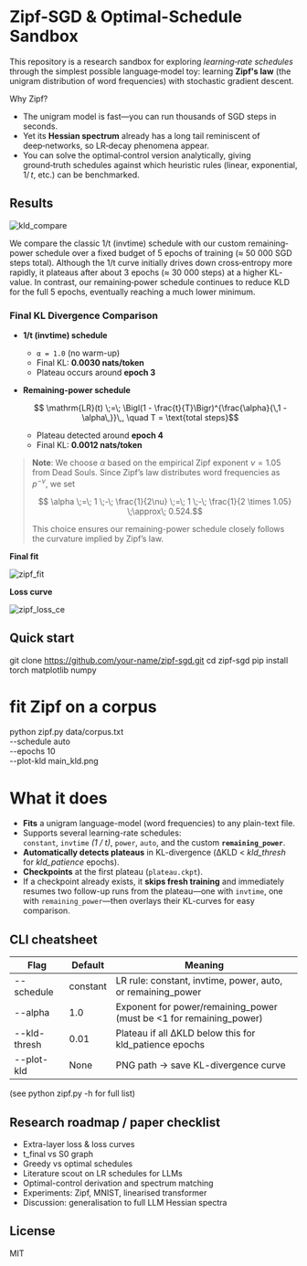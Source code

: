 
Zipf-SGD & Optimal-Schedule Sandbox
===================================

This repository is a research sandbox for exploring *learning‑rate schedules* through the simplest possible language‑model toy: learning **Zipf's law** (the unigram distribution of word frequencies) with stochastic gradient descent.

Why Zipf?
* The unigram model is fast—you can run thousands of SGD steps in seconds.
* Yet its **Hessian spectrum** already has a long tail reminiscent of deep‑networks, so LR‑decay phenomena appear.
* You can solve the optimal‑control version analytically, giving ground‑truth schedules against which heuristic rules (linear, exponential, 1/ *t*, etc.) can be benchmarked.

Results
-----------
![kld_compare](https://github.com/user-attachments/assets/2ed2f36c-2494-4130-8931-1169744651d6)

We compare the classic 1/t (invtime) schedule with our custom remaining‐power schedule over a fixed budget of 5 epochs of training (≈ 50 000 SGD steps total). Although the 1/t curve initially drives down cross‐entropy more rapidly, it plateaus after about 3 epochs (≈ 30 000 steps) at a higher KL‐value. In contrast, our remaining‐power schedule continues to reduce KLD for the full 5 epochs, eventually reaching a much lower minimum.

### Final KL Divergence Comparison

- **1/t (invtime) schedule**  
  - `α = 1.0` (no warm-up)  
  - Final KL: **0.0030 nats/token**  
  - Plateau occurs around **epoch 3**

- **Remaining-power schedule**  
  ```math
    \mathrm{LR}(t) \;=\; \Bigl(1 - \frac{t}{T}\Bigr)^{\frac{\alpha}{\,1 - \alpha\,}}\,, 
    \quad T = \text{total steps}
  ```
  - Plateau detected around **epoch 4**  
  - Final KL: **0.0012 nats/token**

> **Note**: We choose $\alpha$ based on the empirical Zipf exponent $\nu = 1.05$ from Dead Souls. Since Zipf’s law distributes word frequencies as $p^{-\nu}$, we set  
> ```math
>   \alpha \;=\; 1 \;-\; \frac{1}{2\nu} \;=\; 1 \;-\; \frac{1}{2 \times 1.05} \;\approx\; 0.524.
> ``` 
> This choice ensures our remaining-power schedule closely follows the curvature implied by Zipf’s law.

**Final fit**

![zipf_fit](https://github.com/user-attachments/assets/5221fee8-ba23-4ec5-ae96-7f135df0460b)

**Loss curve**

![zipf_loss_ce](https://github.com/user-attachments/assets/72943166-75bf-40f0-8311-c57d964d4611)


Quick start
-----------

git clone https://github.com/your-name/zipf-sgd.git
cd zipf-sgd
pip install torch matplotlib numpy

# fit Zipf on a corpus
python zipf.py data/corpus.txt \
       --schedule auto \
       --epochs 10 \
       --plot-kld main_kld.png
# What it does
* **Fits** a unigram language-model (word frequencies) to any plain-text file.  
* Supports several learning-rate schedules:  
  `constant`, `invtime` *(1 / t)*, `power`, `auto`, and the custom **`remaining_power`**.  
* **Automatically detects plateaus** in KL-divergence (ΔKLD \< *kld_thresh* for *kld_patience* epochs).  
* **Checkpoints** at the first plateau (`plateau.ckpt`).  
* If a checkpoint already exists, it **skips fresh training** and immediately resumes two follow-up runs from the plateau—one with `invtime`, one with `remaining_power`—then overlays their KL-curves for easy comparison.

CLI cheatsheet
--------------

Flag | Default | Meaning
---- | ------- | -------
--schedule  | constant | LR rule: constant, invtime, power, auto, or remaining_power
--alpha     | 1.0      | Exponent for power/remaining_power (must be <1 for remaining_power)
--kld-thresh| 0.01     | Plateau if all ΔKLD below this for kld_patience epochs
--plot-kld  | None     | PNG path → save KL-divergence curve
(see python zipf.py -h for full list)

Research roadmap / paper checklist
----------------------------------

* Extra-layer loss & loss curves
* t_final vs S0 graph
* Greedy vs optimal schedules
* Literature scout on LR schedules for LLMs
* Optimal-control derivation and spectrum matching
* Experiments: Zipf, MNIST, linearised transformer
* Discussion: generalisation to full LLM Hessian spectra

License
-------

MIT
